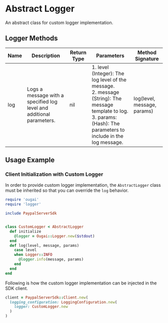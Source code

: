 
# Abstract Logger

An abstract class for custom logger implementation.

## Logger Methods

| Name | Description | Return Type | Parameters | Method Signature |
|  --- | --- | --- | --- | --- |
| log | Logs a message with a specified log level and additional parameters. | nil | 1. level (Integer): The log level of the message.<br>2. message (String): The message template to log.<br>3. params: (Hash): The parameters to include in the log message. | log(level, message, params) |

## Usage Example

### Client Initialization with Custom Logger

In order to provide custom logger implementation, the `AbstractLogger` class must be inherited so that you can override the `log` behavior.

```ruby
require 'ougai'
require 'logger'

include PaypalServerSdk


class CustomLogger < AbstractLogger
  def initialize
    @logger = Ougai::Logger.new($stdout)
  end
  def log(level, message, params)
    case level
    when Logger::INFO
      @logger.info(message, params)
    end
  end
end
```

Following is how the custom logger implementation can be injected in the SDK client.

```ruby
client = PaypalServerSdk::Client.new(
  logging_configuration: LoggingConfiguration.new(
    logger: CustomLogger.new
  )
)
```

